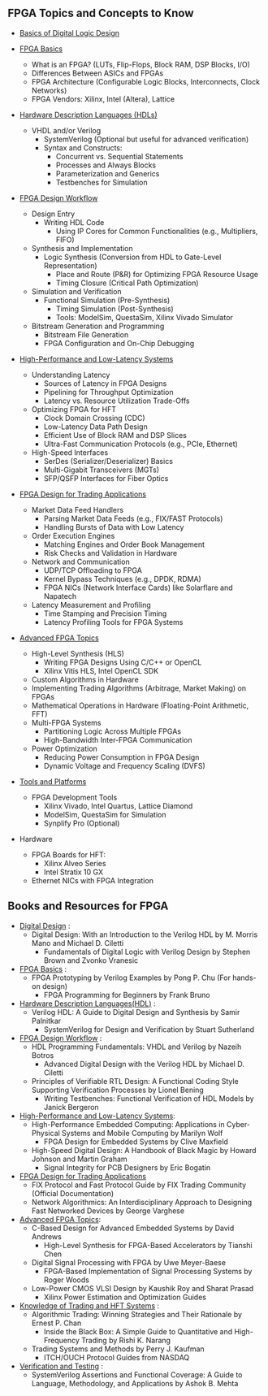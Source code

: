 ## FPGA Topics and Concepts to Know

- [Basics of Digital Logic Design]()
- [FPGA Basics]()
  - What is an FPGA? (LUTs, Flip-Flops, Block RAM, DSP Blocks, I/O)
  - Differences Between ASICs and FPGAs
  - FPGA Architecture (Configurable Logic Blocks, Interconnects, Clock Networks)
  - FPGA Vendors: Xilinx, Intel (Altera), Lattice
- [Hardware Description Languages (HDLs)]()
    - VHDL and/or Verilog
	  - SystemVerilog (Optional but useful for advanced verification)
	  - Syntax and Constructs:
      	-	Concurrent vs. Sequential Statements
      	-	Processes and Always Blocks
      	-	Parameterization and Generics
      	-	Testbenches for Simulation

-  [FPGA Design Workflow]()
	  - Design Entry
	      -	Writing HDL Code
	    	-	Using IP Cores for Common Functionalities (e.g., Multipliers, FIFO)
	  - Synthesis and Implementation
	      -	Logic Synthesis (Conversion from HDL to Gate-Level Representation)
	    	-	Place and Route (P&R) for Optimizing FPGA Resource Usage
	    	-	Timing Closure (Critical Path Optimization)
	  - Simulation and Verification
	      -	Functional Simulation (Pre-Synthesis)
	    	-	Timing Simulation (Post-Synthesis)
	    	-	Tools: ModelSim, QuestaSim, Xilinx Vivado Simulator
	  - Bitstream Generation and Programming
	      -	Bitstream File Generation
	  	  - FPGA Configuration and On-Chip Debugging

- [High-Performance and Low-Latency Systems]()
  - Understanding Latency
    - Sources of Latency in FPGA Designs
    - Pipelining for Throughput Optimization
    - Latency vs. Resource Utilization Trade-Offs
  - Optimizing FPGA for HFT
    -	Clock Domain Crossing (CDC)
    -	Low-Latency Data Path Design
    -	Efficient Use of Block RAM and DSP Slices
    -	Ultra-Fast Communication Protocols (e.g., PCIe, Ethernet)
  - High-Speed Interfaces
    -	SerDes (Serializer/Deserializer) Basics
    -	Multi-Gigabit Transceivers (MGTs)
    -	SFP/QSFP Interfaces for Fiber Optics

- [FPGA Design for Trading Applications]()
  - Market Data Feed Handlers
      - Parsing Market Data Feeds (e.g., FIX/FAST Protocols)
  	  -	Handling Bursts of Data with Low Latency
  - Order Execution Engines
      -	Matching Engines and Order Book Management
  	  -	Risk Checks and Validation in Hardware
  - Network and Communication
      - UDP/TCP Offloading to FPGA
  	  -	Kernel Bypass Techniques (e.g., DPDK, RDMA)
  	  -	FPGA NICs (Network Interface Cards) like Solarflare and Napatech
  - Latency Measurement and Profiling
      -	Time Stamping and Precision Timing
  	  -	Latency Profiling Tools for FPGA Systems

- [Advanced FPGA Topics]()
  - High-Level Synthesis (HLS)
    -	Writing FPGA Designs Using C/C++ or OpenCL
  	-	Xilinx Vitis HLS, Intel OpenCL SDK
  -  Custom Algorithms in Hardware
    - Implementing Trading Algorithms (Arbitrage, Market Making) on FPGAs
  	-	Mathematical Operations in Hardware (Floating-Point Arithmetic, FFT)
  - Multi-FPGA Systems
    -	Partitioning Logic Across Multiple FPGAs
  	-	High-Bandwidth Inter-FPGA Communication
  - Power Optimization
    -	Reducing Power Consumption in FPGA Design
  	-	Dynamic Voltage and Frequency Scaling (DVFS)

- [Tools and Platforms]()

  - FPGA Development Tools
  	- Xilinx Vivado, Intel Quartus, Lattice Diamond
  	-	ModelSim, QuestaSim for Simulation
  	-	Synplify Pro (Optional)
 -  Hardware
    - FPGA Boards for HFT:
  	   - Xilinx Alveo Series
  	   - Intel Stratix 10 GX
	 - Ethernet NICs with FPGA Integration


## Books and Resources for FPGA

- [Digital Design]() : 
  - Digital Design: With an Introduction to the Verilog HDL by M. Morris Mano and Michael D. Ciletti
	-	Fundamentals of Digital Logic with Verilog Design by Stephen Brown and Zvonko Vranesic
- [FPGA Basics]() :
  - FPGA Prototyping by Verilog Examples by Pong P. Chu (For hands-on design)
	- FPGA Programming for Beginners by Frank Bruno
- [Hardware Description Languages(HDL)]() :
  - Verilog HDL: A Guide to Digital Design and Synthesis by Samir Palnitkar
	- SystemVerilog for Design and Verification by Stuart Sutherland
- [FPGA Design Workflow]() :
  - HDL Programming Fundamentals: VHDL and Verilog by Nazeih Botros
	-	Advanced Digital Design with the Verilog HDL by Michael D. Ciletti
  -	Principles of Verifiable RTL Design: A Functional Coding Style Supporting Verification Processes by Lionel Bening
	-	Writing Testbenches: Functional Verification of HDL Models by Janick Bergeron
- [High-Performance and Low-Latency Systems]():
  - High-Performance Embedded Computing: Applications in Cyber-Physical Systems and Mobile Computing by Marilyn Wolf
	-	FPGA Design for Embedded Systems by Clive Maxfield
  -	High-Speed Digital Design: A Handbook of Black Magic by Howard Johnson and Martin Graham
	-	Signal Integrity for PCB Designers by Eric Bogatin
- [FPGA Design for Trading Applications]()
  - FIX Protocol and Fast Protocol Guide by FIX Trading Community (Official Documentation)
  - Network Algorithmics: An Interdisciplinary Approach to Designing Fast Networked Devices by George Varghese
- [Advanced FPGA Topics]():
  - C-Based Design for Advanced Embedded Systems by David Andrews
	-	High-Level Synthesis for FPGA-Based Accelerators by Tianshi Chen
  -	Digital Signal Processing with FPGA by Uwe Meyer-Baese
	-	FPGA-Based Implementation of Signal Processing Systems by Roger Woods
  -	Low-Power CMOS VLSI Design by Kaushik Roy and Sharat Prasad
	-	Xilinx Power Estimation and Optimization Guides
- [Knowledge of Trading and HFT Systems]() :
  - Algorithmic Trading: Winning Strategies and Their Rationale by Ernest P. Chan
	-	Inside the Black Box: A Simple Guide to Quantitative and High-Frequency Trading by Rishi K. Narang 
  - Trading Systems and Methods by Perry J. Kaufman
	-	ITCH/OUCH Protocol Guides from NASDAQ
- [Verification and Testing]() :
  - SystemVerilog Assertions and Functional Coverage: A Guide to Language, Methodology, and Applications by Ashok B. Mehta 
















